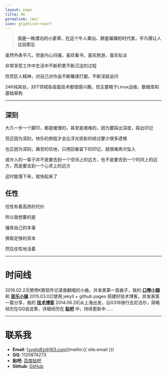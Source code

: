 ```yaml
---
layout: page
title: Me 
permalink: /me/
icon: glyphicon-heart
---
```



> **我是一株漂泊的小麦草，在这个牛人辈出、群星璀璨的时代里，平凡得让人过目即忘** 


虽然外表平凡，但是内心闷骚，喜欢看书，喜欢旅游，喜欢扯淡

非常享受工作中生活中不断积累不断沉淀的过程

欣赏匠人精神，对自己对作品不断雕琢打磨，不断深层追问

24K纯屌丝，对IT领域各层面技术都很感兴趣，但主要精于Linux运维，数据库和基础架构

---

## 深刻

大凡一步一个脚印，都是缓慢的，甚至是艰难的，因为要踩出深度，踩出印记

但正因为深刻，快乐的旅程才会比浮光掠影的经过要少很多遗憾

也正因为深刻，痛苦的坑地，只用回看留下的印记，就很难再次坠入

或许人的一辈子并不是要去到一个空间上的远方，也不是要去到一个时间上的远方，而是要去到一个心灵上的远方

这时能慢下来，就快起来了

## 任性

任性有着高昂的代价

所以我想要的是

锤炼自己的本事

换取足够的资本

然后任性地活着


---

# 时间线


2016.02.23|使用K歌软件记录我翻唱的小曲，并发表第一首曲子，我的 **[口琴小辑](http://kg.qq.com/personal.html?uid=639e9c87202f318936)** 和 **[音乐小辑](http://soft.dog/music/)**
2015.03.02|使用 jekyll + github pages 搭建好技术博客，并发表第一篇分享，我的 **[技术博客](http://soft.dog/)**
2014.08.26|从上海出发，沿G318骑行去尼泊尔，简略经历在QQ说说里，详细经历在 **[贴吧](http://tieba.baidu.com/p/3484468000)** 中，持续更新中......


---

# 联系我

* **Email**: [yyghdfz@163.com](mailto:{{ site.email }})
* **QQ**: 1120874273
* **贴吧**: [百度贴吧](http://tieba.baidu.com/p/3484468000)
* **Github**: [GitHub](https://github.com/wilmosfang)
